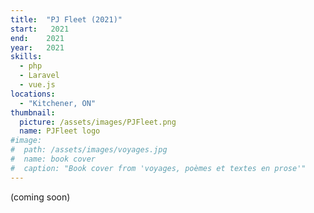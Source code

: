 ```yaml
---
title:  "PJ Fleet (2021)"
start:   2021
end:    2021
year:   2021
skills:
  - php
  - Laravel
  - vue.js
locations:
  - "Kitchener, ON"
thumbnail:
  picture: /assets/images/PJFleet.png
  name: PJFleet logo
#image:
#  path: /assets/images/voyages.jpg
#  name: book cover
#  caption: "Book cover from 'voyages, poèmes et textes en prose'"
---
```

(coming soon)
